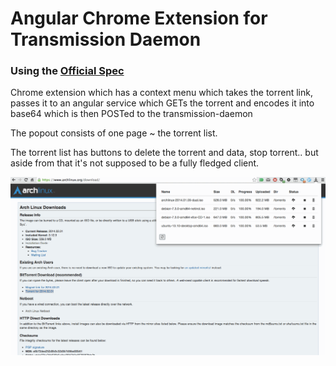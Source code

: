 # Angular Chrome Extension for Transmission Daemon
### Using the [Official Spec](https://trac.transmissionbt.com/browser/trunk/extras/rpc-spec.txt)

Chrome extension which has a context menu which takes the torrent link, passes it to an angular service which GETs the torrent and encodes it into base64 which is then POSTed to the transmission-daemon

The popout consists of one page ~ the torrent list.

The torrent list has buttons to delete the torrent and data, stop torrent.. but aside from that it's not supposed to be a fully fledged client.

![Flow](screens/torrent.gif "App flow")

